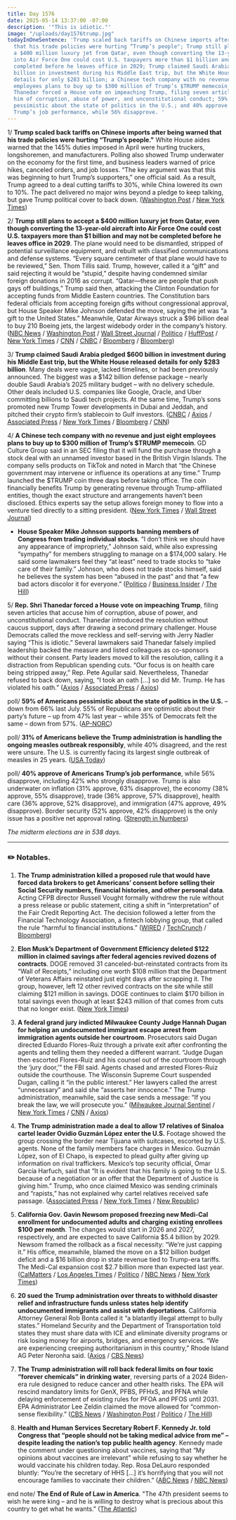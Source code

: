 ```yaml
---
title: Day 1576
date: 2025-05-14 13:37:00 -07:00
description: '"This is idiotic."'
image: "/uploads/day1576trump.jpg"
todayInOneSentence: 'Trump scaled back tariffs on Chinese imports after being warned
  that his trade policies were hurting “Trump’s people"; Trump still plans to accept
  a $400 million luxury jet from Qatar, even though converting the 13-year-old aircraft
  into Air Force One could cost U.S. taxpayers more than $1 billion and may not be
  completed before he leaves office in 2029; Trump claimed Saudi Arabia pledged $600
  billion in investment during his Middle East trip, but the White House released
  details for only $283 billion; a Chinese tech company with no revenue and just eight
  employees plans to buy up to $300 million of Trump’s $TRUMP memecoin; Rep. Shri
  Thanedar forced a House vote on impeaching Trump, filing seven articles that accuse
  him of corruption, abuse of power, and unconstitutional conduct; 59% of Americans
  pessimistic about the state of politics in the U.S.; and 40% approve of Americans
  Trump’s job performance, while 56% disapprove. '
---
```


1/ **Trump scaled back tariffs on Chinese imports after being warned that his trade policies were hurting “Trump’s people."** White House aides warned that the 145% duties imposed in April were hurting truckers, longshoremen, and manufacturers. Polling also showed Trump underwater on the economy for the first time, and business leaders warned of price hikes, canceled orders, and job losses. “The key argument was that this was beginning to hurt Trump’s supporters,” one official said. As a result, Trump agreed to a deal cutting tariffs to 30%, while China lowered its own to 10%. The pact delivered no major wins beyond a pledge to keep talking, but gave Trump political cover to back down. ([Washington Post](https://www.washingtonpost.com/business/2025/05/14/trump-tariffs-china-trade/) / [New York Times](https://www.nytimes.com/2025/05/12/business/economy/trump-trade-china-tariffs.html))

2/ **Trump still plans to accept a $400 million luxury jet from Qatar, even though converting the 13-year-old aircraft into Air Force One could cost U.S. taxpayers more than $1 billion and may not be completed before he leaves office in 2029**. The plane would need to be dismantled, stripped of potential surveillance equipment, and rebuilt with classified communications and defense systems. “Every square centimeter of that plane would have to be reviewed,” Sen. Thom Tillis said. Trump, however, called it a “gift” and said rejecting it would be “stupid,” despite having condemned similar foreign donations in 2016 as corrupt. “Qatar—these are people that push gays off buildings,” Trump said then, attacking the Clinton Foundation for accepting funds from Middle Eastern countries. The Constitution bars federal officials from accepting foreign gifts without congressional approval, but House Speaker Mike Johnson defended the move, saying the jet was “a gift to the United States.” Meanwhile, Qatar Airways struck a $96 billion deal to buy 210 Boeing jets, the largest widebody order in the company’s history. ([NBC News](https://www.nbcnews.com/politics/national-security/turning-qatari-747-air-force-one-cost-1-billion-take-years-experts-say-rcna206582) / [Washington Post](https://www.washingtonpost.com/politics/2025/05/13/trump-plane-qatar-comments/) / [Wall Street Journal](https://www.wsj.com/politics/policy/republicans-raise-concerns-over-trumps-plane-gift-as-he-heads-to-qatar-0060bdec) / [Politico](https://www.politico.com/news/2025/05/13/trump-defends-qatar-airplane-gift-republican-criticism-00347333) / [HuffPost](https://www.huffpost.com/entry/donald-trump-jet-qatar-gift_n_68238287e4b0993b52bf4f6d) / [New York Times](https://www.nytimes.com/2025/05/14/us/politics/qatar-airways-boeing-jets.html) / [CNN](https://www.cnn.com/politics/live-news/trump-middle-east-news-05-14-25#cmao1abba00003b623tspxvp2) / [CNBC](https://www.cnbc.com/2025/05/14/boeing-qatar-trump-plane-deal.html) / [Bloomberg](https://www.bloomberg.com/news/articles/2025-05-14/speaker-johnson-defends-ethics-of-qatar-s-gift-of-jet-to-trump) / [Bloomberg](https://www.bloomberg.com/news/articles/2025-05-14/us-announces-more-than-243-billion-in-deals-with-qatar))

3/ **Trump claimed Saudi Arabia pledged $600 billion in investment during his Middle East trip, but the White House released details for only $283 billion**. Many deals were vague, lacked timelines, or had been previously announced. The biggest was a $142 billion defense package – nearly double Saudi Arabia’s 2025 military budget – with no delivery schedule. Other deals included U.S. companies like Google, Oracle, and Uber committing billions to Saudi tech projects. At the same time, Trump’s sons promoted new Trump Tower developments in Dubai and Jeddah, and pitched their crypto firm’s stablecoin to Gulf investors. ([CNBC](https://www.cnbc.com/2025/05/13/trump-saudi-investment-speech.html) / [Axios](https://www.axios.com/2025/05/14/trump-saudi-trip-investment-deals-qatar-uae) / [Associated Press](https://apnews.com/article/trump-business-interests-family-middle-east-cryptocurrency-cbb7d2354304ce0308800819944cf3f8) / [New York Times](https://www.nytimes.com/2025/05/14/us/politics/trump-deals-middle-east-saudi-arabia-qatar-uae.html) / [Bloomberg](https://www.bloomberg.com/news/articles/2025-05-14/aramco-signs-90-billion-worth-of-agreements-with-us-companies) / [CNN](https://www.cnn.com/politics/live-news/trump-middle-east-news-05-13-25))

4/ **A Chinese tech company with no revenue and just eight employees plans to buy up to $300 million of Trump’s $TRUMP memecoin**. GD Culture Group said in an SEC filing that it will fund the purchase through a stock deal with an unnamed investor based in the British Virgin Islands. The company sells products on TikTok and noted in March that “the Chinese government may intervene or influence its operations at any time.” Trump launched the $TRUMP coin three days before taking office. The coin financially benefits Trump by generating revenue through Trump-affiliated entities, though the exact structure and arrangements haven’t been disclosed. Ethics experts say the setup allows foreign money to flow into a venture tied directly to a sitting president. ([New York Times](https://www.nytimes.com/2025/05/13/us/politics/trump-crypto-purchase.html) / [Wall Street Journal](https://www.wsj.com/finance/currencies/small-china-linked-firm-plans-to-snap-up-trumps-crypto-token-f213d2b5))

* **House Speaker Mike Johnson supports banning members of Congress from trading individual stocks**. “I don’t think we should have any appearance of impropriety,” Johnson said, while also expressing “sympathy” for members struggling to manage on a $174,000 salary. He said some lawmakers feel they “at least” need to trade stocks to “take care of their family.” Johnson, who does not trade stocks himself, said he believes the system has been “abused in the past” and that “a few bad actors discolor it for everyone.” ([Politico](https://www.politico.com/live-updates/2025/05/14/congress/mike-johnson-backs-stock-trade-ban-00348196) / [Business Insider](https://www.businessinsider.com/mike-johnson-supports-stock-trading-ban-2025-5) / [The Hill](https://thehill.com/homenews/house/5299936-johnson-congressional-stock-trading-ban/))

5/ **Rep. Shri Thanedar forced a House vote on impeaching Trump**, filing seven articles that accuse him of corruption, abuse of power, and unconstitutional conduct. Thanedar introduced the resolution without caucus support, days after drawing a second primary challenger. House Democrats called the move reckless and self-serving with Jerry Nadler saying “This is idiotic.” Several lawmakers said Thanedar falsely implied leadership backed the measure and listed colleagues as co-sponsors without their consent. Party leaders moved to kill the resolution, calling it a distraction from Republican spending cuts. “Our focus is on health care being stripped away,” Rep. Pete Aguilar said. Nevertheless, Thanedar refused to back down, saying, “I took an oath [...] so did Mr. Trump. He has violated his oath.” ([Axios](https://www.axios.com/2025/05/13/donald-trump-impeachment-thanedar-democrats-react) / [Associated Press](https://apnews.com/article/trump-impeachment-thanedar-7f5d4b2d7cfa07be98a5267915357d6e) / [Axios](https://www.axios.com/2025/05/14/trump-impeachment-pelosi-thanedar-nadler))

poll/ **59% of Americans pessimistic about the state of politics in the U.S.** – down from 66% last July. 55% of Republicans are optimistic about their party’s future – up from 47% last year – while 35% of Democrats felt the same – down from 57%. ([AP-NORC](https://apnorc.org/projects/little-optimism-about-politics-in-the-u-s-especially-among-democrats/))

poll/ **31% of Americans believe the Trump administration is handling the ongoing measles outbreak responsibly**, while 40% disagreed, and the rest were unsure. The U.S. is currently facing its largest single outbreak of measles in 25 years. ([USA Today](https://www.usatoday.com/story/news/politics/2025/05/14/trump-measles-outbreak-public-opinion-poll/83619714007/))

poll/ **40% approve of Americans Trump’s job performance**, while 56% disapprove, including 42% who strongly disapprove. Trump is also underwater on inflation (31% approve, 63% disapprove), the economy (38% approve, 55% disapprove), trade (36% approve, 57% disapprove), health care (36% approve, 52% disapprove), and immigration (47% approve, 49% disapprove). Border security (52% approve, 42% disapprove) is the only issue has a positive net approval rating. ([Strength in Numbers](https://www.gelliottmorris.com/p/new-poll-americans-oppose-trumps))

*The midterm elections are in 538 days.*

---

### ✏️ Notables.

1. **The Trump administration killed a proposed rule that would have forced data brokers to get Americans’ consent before selling their Social Security numbers, financial histories, and other personal data**. Acting CFPB director Russell Vought formally withdrew the rule without a press release or public statement, citing a shift in “interpretation” of the Fair Credit Reporting Act. The decision followed a letter from the Financial Technology Association, a fintech lobbying group, that called the rule “harmful to financial institutions.” ([WIRED](https://www.wired.com/story/cfpb-quietly-kills-rule-to-shield-americans-from-data-brokers/) / [TechCrunch](https://techcrunch.com/2025/05/14/white-house-scraps-plan-to-block-data-brokers-from-selling-americans-sensitive-data/) / [Bloomberg](https://news.bloomberglaw.com/banking-law/cfpb-plans-to-kill-data-broker-restrictions-in-latest-retreat))

2. **Elon Musk’s Department of Government Efficiency deleted $122 million in claimed savings after federal agencies revived dozens of contracts**. DOGE removed 31 canceled-but-reinstated contracts from its “Wall of Receipts,” including one worth $108 million that the Department of Veterans Affairs reinstated just eight days after scrapping it. The group, however, left 12 other revived contracts on the site while still claiming $121 million in savings. DOGE continues to claim $170 billion in total savings even though at least $243 million of that comes from cuts that no longer exist. ([New York Times](https://www.nytimes.com/2025/05/13/us/politics/doge-musk-contracts-trump.html))

3. **A federal grand jury indicted Milwaukee County Judge Hannah Dugan for helping an undocumented immigrant escape arrest from immigration agents outside her courtroom**. Prosecutors said Dugan directed Eduardo Flores-Ruiz through a private exit after confronting the agents and telling them they needed a different warrant. “Judge Dugan then escorted Flores-Ruiz and his counsel out of the courtroom through the ‘jury door,’” the FBI said. Agents chased and arrested Flores-Ruiz outside the courthouse. The Wisconsin Supreme Court suspended Dugan, calling it “in the public interest.” Her lawyers called the arrest “unnecessary” and said she “asserts her innocence.” The Trump administration, meanwhile, said the case sends a message: “If you break the law, we will prosecute you.” ([Milwaukee Journal Sentinel](https://www.jsonline.com/story/news/2025/05/13/milwaukee-judge-hannah-dugan-federal-grand-jury/83459305007/) / [New York Times](https://www.nytimes.com/2025/05/13/us/milwaukee-judge-hannah-dugan-immigration.html) / [CNN](https://www.cnn.com/2025/05/13/us/judge-hannah-dugan-indicted) / [Axios](https://www.axios.com/2025/05/13/wisconsin-judge-hannah-dugan-indicted-immigration-case))

4. **The Trump administration made a deal to allow 17 relatives of Sinaloa cartel leader Ovidio Guzmán López enter the U.S.** Footage showed the group crossing the border near Tijuana with suitcases, escorted by U.S. agents. None of the family members face charges in Mexico. Guzmán López, son of El Chapo, is expected to plead guilty after giving up information on rival traffickers. Mexico’s top security official, Omar García Harfuch, said that “It is evident that his family is going to the U.S. because of a negotiation or an offer that the Department of Justice is giving him.” Trump, who once claimed Mexico was sending criminals and “rapists,” has not explained why cartel relatives received safe passage. ([Associated Press](https://apnews.com/article/el-chapo-sinaloa-cartel-trump-border-harfuch-86572a31c88a216da7cd5f33006a0011) / [New York Times](https://www.nytimes.com/2025/05/14/world/americas/mexico-cartel-chapo-family.html) / [New Republic](https://newrepublic.com/post/195192/republicans-trump-kill-nonprofits-tax-bill))

5. **California Gov. Gavin Newsom proposed freezing new Medi-Cal enrollment for undocumented adults and charging existing enrollees $100 per month**. The changes would start in 2026 and 2027, respectively, and are expected to save California $5.4 billion by 2029. Newsom framed the rollback as a fiscal necessity: “We’re just capping it.” His office, meanwhile, blamed the move on a $12 billion budget deficit and a $16 billion drop in state revenue tied to Trump-era tariffs. The Medi-Cal expansion cost $2.7 billion more than expected last year. ([CalMatters](https://calmatters.org/health/2025/05/newsom-freeze-medi-cal-undocumented-immigrants/) / [Los Angeles Times](https://www.latimes.com/california/story/2025-05-14/newsom-walks-back-free-healthcare-for-undocumented-immigrants) / [Politico](https://www.politico.com/news/2025/05/14/newsom-proposes-capping-undocumented-health-care-00347541) / [NBC News](https://www.nbcnews.com/politics/politics-news/gavin-newsom-health-care-benefits-undocumented-immigrants-rcna206742) / [New York Times](https://www.nytimes.com/2025/05/14/us/california-newsom-healthcare-budget.html))

6. **20 sued the Trump administration over threats to withhold disaster relief and infrastructure funds unless states help identify undocumented immigrants and assist with deportations**. California Attorney General Rob Bonta called it “a blatantly illegal attempt to bully states.” Homeland Security and the Department of Transportation told states they must share data with ICE and eliminate diversity programs or risk losing money for airports, bridges, and emergency services. “We are experiencing creeping authoritarianism in this country,” Rhode Island AG Peter Neronha said. ([Axios](https://www.axios.com/2025/05/14/states-sue-trump-immigration-federal-funding) / [CBS News](https://www.cbsnews.com/news/20-states-sue-trump-conditions-federal-funds/))

7. **The Trump administration will roll back federal limits on four toxic “forever chemicals” in drinking water**, reversing parts of a 2024 Biden-era rule designed to reduce cancer and other health risks. The EPA will rescind mandatory limits for GenX, PFBS, PFHxS, and PFNA while delaying enforcement of existing rules for PFOA and PFOS until 2031. EPA Administrator Lee Zeldin claimed the move allowed for “common-sense flexibility.” ([CBS News](https://www.cbsnews.com/news/epa-forever-chemicals-rollback-drinking-water/) / [Washington Post](https://www.washingtonpost.com/climate-environment/2025/05/13/epa-pfas-drinking-water-rule/) / [Politico](https://www.politico.com/news/2025/05/14/trump-epa-to-weaken-drinking-water-limits-on-toxic-forever-chemicals-00347905) / [The Hill](https://thehill.com/policy/energy-environment/5299565-epa-weaken-federal-limits-pfas/))

8. **Health and Human Services Secretary Robert F. Kennedy Jr. told Congress that “people should not be taking medical advice from me” – despite leading the nation’s top public health agency**. Kennedy made the comment under questioning about vaccines, saying that “My opinions about vaccines are irrelevant” while refusing to say whether he would vaccinate his children today. Rep. Rosa DeLauro responded bluntly: “You’re the secretary of HHS [...] it’s horrifying that you will not encourage families to vaccinate their children.” ([ABC News](https://abcnews.go.com/Health/rfk-jr-testify-house-senate-committees-amid-layoffs/story?id=121771047) / [NBC News](https://www.nbcnews.com/health/health-news/rfk-jr-measles-vaccine-outbreak-congressional-hearing-rcna206776))

end note/ **The End of Rule of Law in America**. "The 47th president seems to wish he were king – and he is willing to destroy what is precious about this country to get what he wants." ([The Atlantic](https://www.theatlantic.com/ideas/archive/2025/05/law-america-trump-constitution/682793/))


